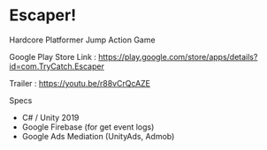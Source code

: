 # Escaper!

Hardcore Platformer Jump Action Game

Google Play Store Link : https://play.google.com/store/apps/details?id=com.TryCatch.Escaper

Trailer : https://youtu.be/r88vCrQcAZE

Specs
- C# / Unity 2019
- Google Firebase (for get event logs)
- Google Ads Mediation (UnityAds, Admob)

